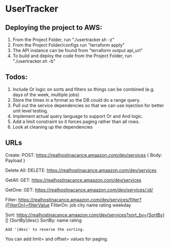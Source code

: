 # UserTracker

## Deploying the project to AWS:
1. From the Project Folder, run "./usertracker.sh -z"
1. From the Project Folder/configs run "terraform apply"
2. The API instance can be found from "terraform output api_url"
3. To build and deploy the code from the Project Folder, run "./usertracker.sh -b" 


## Todos:
1. Include Or logic on sorts and filters so things can be combined (e.g. days of the week, multiple jobs)
2. Store the times in a format so the DB could do a range query.
3. Pull out the service dependencies so that we can use injection for better unit level testing.
4. Implement actual query language to support Or and And logic.
5. Add a limit constraint so it forces paging rather than all rows.
6. Look at cleaning up the dependencies

## URLs

Create:
POST: https://realhostinacance.amaazon.com/dev/services
{
	Body: Payload
}

Delete All:
DELETE: https://realhostinacance.amaazon.com/dev/services

GetAll:
GET: https://realhostinacance.amaazon.com/dev/services

GetOne:
GET: https://realhostinacance.amaazon.com/dev/services/:id/

Filter: https://realhostinacance.amaazon.com/dev/services/filter?{FilterOn}=filterValue
	FilterOn:
	job
	city
	name
	rating
	weekday
	
Sort: https://realhostinacance.amaazon.com/dev/services?sort_by={SortBy} || {SortBy|desc}
	SortBy:
	name
	rating
	
	Add '|desc' to reverse the sorting.
	
	
You can add limit= and offset= values for paging.